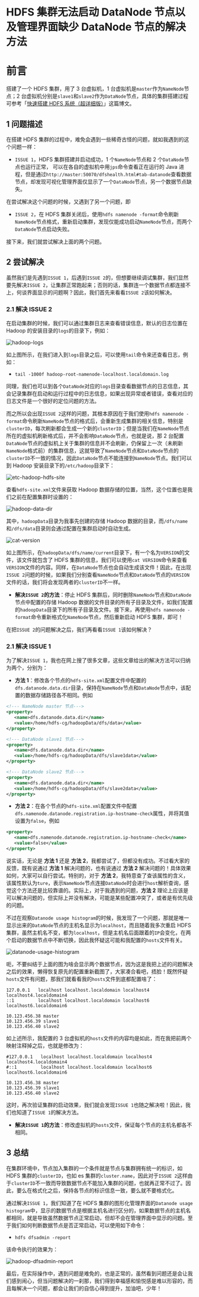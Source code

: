 # HDFS 集群无法启动 DataNode 节点以及管理界面缺少 DataNode 节点的解决方法

# 前言

搭建了一个 HDFS 集群，用了 3 台虚拟机，1 台虚拟机是`master`作为`NameNode`节点；2 台虚拟机分别是`slave1`和`slave2`作为`DataNode`节点，具体的集群搭建过程可参考「[快速搭建 HDFS 系统（超详细版）](https://blog.csdn.net/qq_35246620/article/details/88576800)」这篇博文。


## 1 问题描述

在搭建 HDFS 集群的过程中，难免会遇到一些稀奇古怪的问题，就如我遇到的这个问题一样：

- `ISSUE 1`，HDFS 集群搭建并启动成功，1 个`NameNode`节点和 2 个`DataNode`节点也运行正常， 可以在各自的虚拟机中用`jps`命令查看正在运行的 Java 进程，但是通过`http://master:50070/dfshealth.html#tab-datanode`查看数据节点，却发现可视化管理界面仅显示了一个`DataNode`节点，另一个数据节点缺失。

在尝试解决这个问题的时候，又遇到了另一个问题，即

- `ISSUE 2`，在 HDFS 集群关闭后，使用`hdfs namenode -format`命令刷新`NameNode`节点格式，重新启动集群，发现仅能成功启动`NameNode`节点，而两个`DataNode`节点启动失败。

接下来，我们就尝试解决上面的两个问题。

## 2 尝试解决

虽然我们是先遇到`ISSUE 1`，后遇到`ISSUE 2`的，但想要继续调试集群，我们显然要先解决`ISSUE 2`，让集群正常跑起来；否则的话，集群连一个数据节点都连接不上，何谈界面显示的问题啊？因此，我们首先来看看`ISSUE 2`该如何解决。

### 2.1 解决 ISSUE 2

在启动集群的时候，我们可以通过集群日志来查看错误信息，默认的日志位置在 Hadoop 的安装目录的`logs`的目录下，例如：

![hadoop-logs](https://github.com/guobinhit/cg-blog/blob/master/images/solutioncase/part-3-others/hdfs-datanode-loss/hadoop-logs.png)

如上图所示，在我们进入到`logs`目录之后，可以使用`tail`命令来还查看日志，例如：

- `tail -1000f hadoop-root-namenode-localhost.localdomain.log`

同理，我们也可以到各个`DataNode`对应的`logs`目录查看数据节点的日志信息，其会记录集群在启动和运行过程中的日志信息，如果出现异常或者错误，查看对应的日志文件是一个很好的定位问题的方法。

而之所以会出现`ISSUE 2`这样的问题，其根本原因在于我们使用`hdfs namenode -format`命令刷新`NameNode`节点的格式后，会重新生成集群的相关信息，特别是`clusterID`，每次刷新都会生成一个新的`clusterID`；但是当我们在`NameNode`节点所在的虚拟机刷新格式后，并不会影响`DataNode`节点，也就是说，那 2 台配置`DataNode`节点的虚拟机上关于集群的信息并不会刷新，仍保留上一次（未刷新`NameNode`格式前）的集群信息，这就导致了`NameNode`节点和`DataNode`节点的`clusterID`不一致的情况，因此`DataNode`节点不能连接到`NameNode`节点。我们可以到 Hadoop 安装目录下的`/etc/hadoop`目录下：

![etc-hadoop-hdfs-site](https://github.com/guobinhit/cg-blog/blob/master/images/solutioncase/part-3-others/hdfs-datanode-loss/etc-hadoop-hdfs-site.png)

查看`hdfs-site.xml`文件来获取 Hadoop 数据存储的位置，当然，这个位置也是我们之前在配置集群时设置的：

![hadoop-data-dir](https://github.com/guobinhit/cg-blog/blob/master/images/solutioncase/part-3-others/hdfs-datanode-loss/hadoop-data-dir.png)

其中，`hadoopData`目录为我事先创建的存储 Hadoop 数据的目录，而`/dfs/name`和`/dfs/data`目录则会通过配置在集群启动时自动生成。

![cat-version](https://github.com/guobinhit/cg-blog/blob/master/images/solutioncase/part-3-others/hdfs-datanode-loss/cat-version.png)

如上图所示，在`hadoopData/dfs/name/current`目录下，有一个名为`VERSION`的文件，该文件就包含了 HDFS 集群的信息，我们可以使用`cat VERSION`命令来查看`VERSION`文件的内容。同样，在`DataNode`节点也会自动生成该文件！因此，在出现`ISSUE 2`问题的时候，如果我们分别查看`NameNode`节点和`DataNode`节点的`VERSION`文件的话，我们将会发现两者的`clusterID`不一样。

- **解决`ISSUE 2`的方法**：停止 HDFS 集群后，同时删除`NameNode`节点和`DataNode`节点中配置的存储 Hadoop 数据的文件目录的所有子目录及文件，如我们配置的`hadoopData`目录下的所有子目录及文件。接下来，再使用`hdfs namenode -format`命令重新格式化`NameNode`节点，然后重新启动 HDFS 集群，即可！

在把`ISSUE 2`的问题解决之后，我们再看看`ISSUE 1`该如何解决？

### 2.1 解决 ISSUE 1
为了解决`ISSUE 1`，我也在网上搜了很多文章，这些文章给出的解决方法可以归纳为两个，分别为：

- **方法 1**：修改各个节点的`hdfs-site.xml`配置文件中配置的`dfs.datanode.data.dir`目录，保持在`NameNode`节点和`DataNode`节点中，该配置的数据存储路径各不相同。例如

```xml
<!--- NameNode master 节点--->
<property>
   <name>dfs.datanode.data.dir</name>
   <value>/home/hdfs-cg/hadoopData/dfs/data</value>
</property>

<!--- DataNode slave1 节点--->
<property>
   <name>dfs.datanode.data.dir</name>
   <value>/home/hdfs-cg/hadoopData/dfs/slave1data</value>
</property>

<!--- DataNode slave2 节点--->
<property>
   <name>dfs.datanode.data.dir</name>
   <value>/home/hdfs-cg/hadoopData/dfs/slave2data</value>
</property>
```


- **方法 2**：在各个节点的`hdfs-site.xml`配置文件中配置`dfs.namenode.datanode.registration.ip-hostname-check`属性，并将其值设置为`false`，例如

```xml
<property>
   <name>dfs.namenode.datanode.registration.ip-hostname-check</name>
   <value>false</value>
</property>
```

说实话，无论是 **方法 1** 还是 **方法 2**，我都尝试了，但都没有成功。不过看大家的反馈，既有说通过 **方法 1** 解决问题的，也有说通过 **方法 2** 解决问题的！具体效果如何，大家可以自行尝试。特别的，对于 **方法 2**，我特意查了查该属性的含义，该属性默认为`ture`，表示`NameNode`节点连接`DataNode`时会进行`host`解析查询，感觉这个方法还是比较靠谱的。实际上，对于我遇到的问题，**方法 2** 理论上应该是可以解决问题的，但实际上并没有解决，可能是某些配置冲突了，或者是有优先级的问题。

不过在观察`Datanode usage histogram`的时候，我发现了一个问题，那就是唯一显示出来的`DataNode`节点的主机名显示为`localhost`，而且随着我多次重启 HDFS 集群，虽然主机名不变，都为`localhost`，但是主机名后面跟着的`IP`会变化，在两个启动的数据节点中不断切换，因此我怀疑这可能和我配置的`hosts`文件有关。

![datanode-usage-histogram](https://github.com/guobinhit/cg-blog/blob/master/images/solutioncase/part-3-others/hdfs-datanode-loss/datanode-usage-histogram.png)

呃，不要纠结于上面的图为啥会显示两个数据节点，因为这是我把上述的问题解决之后的效果，懒得恢复原先的配置重新截图了，大家凑合看吧，捂脸！既然怀疑`hosts`文件有问题，那我们就看看我的`hosts`文件到底都配置啥了：

```
127.0.0.1   localhost localhost.localdomain localhost4 localhost4.localdomain4
::1         localhost localhost.localdomain localhost6 localhost6.localdomain6

10.123.456.38 master
10.123.456.39 slave1
10.123.456.40 slave2
```

如上述所示，我配置的 3 台虚拟机的`hosts`文件的内容均是如此，而在我把前两个映射注释掉之后，也就是修改为：

```
#127.0.0.1   localhost localhost.localdomain localhost4 localhost4.localdomain4
#::1         localhost localhost.localdomain localhost6 localhost6.localdomain6

10.123.456.38 master
10.123.456.39 slave1
10.123.456.40 slave2
```

这时，再次验证集群的启动效果，我们就会发现`ISSUE 1`也随之解决啦！因此，我们也知道了`ISSUE 1`的解决方法。

- **解决`ISSUE 1`的方法**：修改虚拟机的`hosts`文件，保证每个节点的主机名都各不相同。

## 3 总结

在集群环境中，节点加入集群的一个条件就是节点与集群拥有统一的标识，如 HDFS 集群的`clusterID`，也如 es 集群的`cluster.name`，因此对于`ISSUE 2`这样由于`clusterID`不一致而导致数据节点不能加入集群的问题，也就再正常不过了。因此，要么在格式化之后，保持各节点的标识信息一致，要么就不要格式化。

通过解决`ISSUE 1`，我们知道了在 HDFS 集群的图形化管理界面的`Datanode usage histogram`中，显示的数据节点是根据主机名进行区分的，如果数据节点的主机名都相同，就是导致虽然数据节点正常启动，但却不会在管理界面中显示的问题。至于我们如何判断数据节点是否正常启动，可以使用如下命令：

- `hdfs dfsadmin -report`

该命令执行的效果为：

![hadoop-dfsadmin-report](https://github.com/guobinhit/cg-blog/blob/master/images/solutioncase/part-3-others/hdfs-datanode-loss/hadoop-dfsadmin-report.png)

最后，在实际操作中，遇到问题是难免的，也是正常的，虽然看到问题还是会让我们感到闹心，但当问题解决的一刹那，我们得到幸福感和愉悦感是难以形容的，而且每解决一个问题，都会让我们的自信心得到提升，加油吧，少年！
